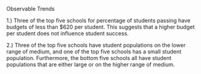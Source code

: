 

Observable Trends

1.) Three of the top five schools for percentage of students passing have budgets of less than $620 per student. This suggests that a higher budget per student does not influence student success.

2.) Three of the top five schools have student populations on the lower range of medium, and one of the top five schools has a small student population. Furthermore, the bottom five schools all have student populations that are either large or on the higher range of medium.
